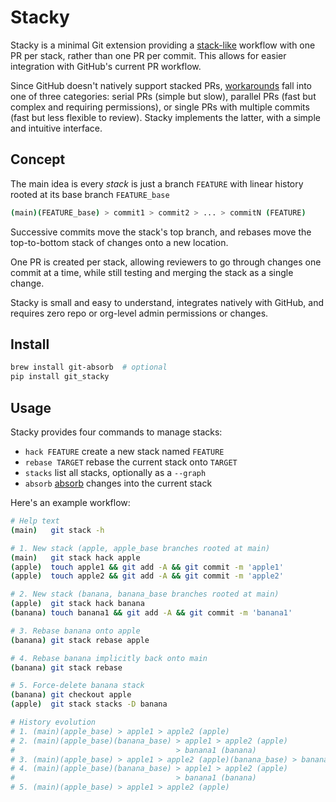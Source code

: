 # Stacky

Stacky is a minimal Git extension providing a [stack-like](https://www.stacking.dev/) workflow with one PR per stack, rather than one PR per commit. This allows for easier integration with GitHub's current PR workflow.

Since GitHub doesn't natively support stacked PRs, [workarounds](https://github.com/gitext-rs/git-stack/blob/main/docs/comparison.md) fall into one of three categories: serial PRs (simple but slow), parallel PRs (fast but complex and requiring permissions), or single PRs with multiple commits (fast but less flexible to review). Stacky implements the latter, with a simple and intuitive interface.

## Concept

The main idea is every *stack* is just a branch `FEATURE` with linear history rooted at its base branch `FEATURE_base`

```bash
(main)(FEATURE_base) > commit1 > commit2 > ... > commitN (FEATURE)
```

Successive commits move the stack's top branch, and rebases move the top-to-bottom stack of changes onto a new location.

One PR is created per stack, allowing reviewers to go through changes one commit at a time, while still testing and merging the stack as a single change.

Stacky is small and easy to understand, integrates natively with GitHub, and requires zero repo or org-level admin permissions or changes.

## Install

```bash
brew install git-absorb  # optional
pip install git_stacky
```

## Usage

Stacky provides four commands to manage stacks:
- `hack FEATURE` create a new stack named `FEATURE`
- `rebase TARGET` rebase the current stack onto `TARGET`
- `stacks` list all stacks, optionally as a `--graph`
- `absorb` [absorb](https://github.com/tummychow/git-absorb) changes into the current stack

Here's an example workflow:

```bash
# Help text
(main)   git stack -h

# 1. New stack (apple, apple_base branches rooted at main)
(main)   git stack hack apple
(apple)  touch apple1 && git add -A && git commit -m 'apple1'
(apple)  touch apple2 && git add -A && git commit -m 'apple2'

# 2. New stack (banana, banana_base branches rooted at main)
(apple)  git stack hack banana
(banana) touch banana1 && git add -A && git commit -m 'banana1'

# 3. Rebase banana onto apple
(banana) git stack rebase apple

# 4. Rebase banana implicitly back onto main
(banana) git stack rebase

# 5. Force-delete banana stack
(banana) git checkout apple
(apple)  git stack stacks -D banana

# History evolution
# 1. (main)(apple_base) > apple1 > apple2 (apple)
# 2. (main)(apple_base)(banana_base) > apple1 > apple2 (apple)
#                                    > banana1 (banana)
# 3. (main)(apple_base) > apple1 > apple2 (apple)(banana_base) > banana1 (banana)
# 4. (main)(apple_base)(banana_base) > apple1 > apple2 (apple)
#                                    > banana1 (banana)
# 5. (main)(apple_base) > apple1 > apple2 (apple)
```

